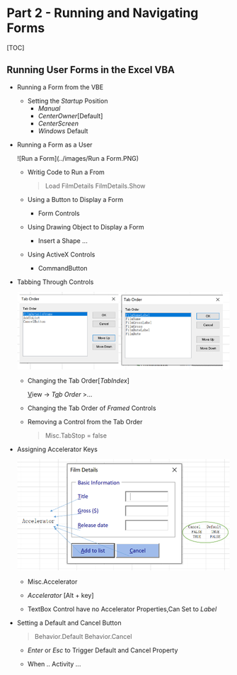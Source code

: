 # Part 2 - Running and Navigating Forms

[TOC]

## Running User Forms in the Excel VBA

- Running a Form from the VBE
  - Setting the *Startup* Position
    - *Manual*
    - *CenterOwner*[Default]
    - *CenterScreen*
    - *Windows* Default


- Running a Form as a User

  ![Run a Form](../images/Run a Form.PNG)

  - Writig Code to Run a From

    > Load FilmDetails
    >     FilmDetails.Show

  - Using a Button to Display a Form

    - Form Controls 

  - Using Drawing Object to Display a Form

    - Insert a Shape ...

  - Using ActiveX Controls

    - CommandButton


- Tabbing Through Controls

  ![taporder](../images/taporder.PNG)

  - Changing the Tab Order[*TabIndex*]

    <u>V</u>iew -> *T<u>a</u>b Order* >...


  - Changing the Tab Order of *Framed* Controls


  - Removing a Control from the Tab Order

    > Misc.TabStop = false


- Assigning Accelerator Keys

  ![AcceleandCanDefault](../images/AcceleandCanDefault.PNG)

  - Misc.Accelerator
  - *Accelerator* [Alt + key]

  - TextBox Control have no Accelerator Properties,Can Set to *Label*


- Setting a Default and Cancel Button

  > Behavior.Default Behavior.Cancel

  - *Enter* or *Esc* to Trigger Default and Cancel Property

  - When .. Activity ...

